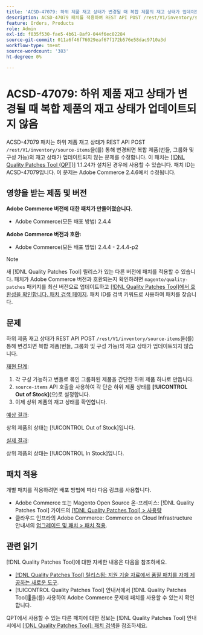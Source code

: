 ```yaml
---
title: 'ACSD-47079: 하위 제품 재고 상태가 변경될 때 복합 제품의 재고 상태가 업데이트되지 않음'
description: ACSD-47079 패치를 적용하여 REST API POST /rest/V1/inventory/source-items를 통해 하위 제품 재고 상태가 변경될 때 합성 제품(번들, 그룹화 및 구성 가능) 재고 상태가 업데이트되지 않는 Adobe Commerce 문제를 수정합니다.
feature: Orders, Products
role: Admin
exl-id: f035f530-fae5-4b61-8af9-044f6ec02284
source-git-commit: 011a6f46f76029eaf67f172b576e58dac9710a3d
workflow-type: tm+mt
source-wordcount: '383'
ht-degree: 0%

---
```


# ACSD-47079: 하위 제품 재고 상태가 변경될 때 복합 제품의 재고 상태가 업데이트되지 않음

ACSD-47079 패치는 하위 제품 재고 상태가 REST API POST `/rest/V1/inventory/source-items`을(를) 통해 변경되면 복합 제품(번들, 그룹화 및 구성 가능)의 재고 상태가 업데이트되지 않는 문제를 수정합니다. 이 패치는 [[!DNL Quality Patches Tool (QPT)]](https://experienceleague.adobe.com/ko/docs/commerce-operations/tools/quality-patches-tool/quality-patches-tool-to-self-serve-quality-patches) 1.1.24가 설치된 경우에 사용할 수 있습니다. 패치 ID는 ACSD-47079입니다. 이 문제는 Adobe Commerce 2.4.6에서 수정됩니다.

## 영향을 받는 제품 및 버전

**Adobe Commerce 버전에 대한 패치가 만들어졌습니다.**

* Adobe Commerce(모든 배포 방법) 2.4.4

**Adobe Commerce 버전과 호환:**

* Adobe Commerce(모든 배포 방법) 2.4.4 - 2.4.4-p2

>[!NOTE]
>
>새 [!DNL Quality Patches Tool] 릴리스가 있는 다른 버전에 패치를 적용할 수 있습니다. 패치가 Adobe Commerce 버전과 호환되는지 확인하려면 `magento/quality-patches` 패키지를 최신 버전으로 업데이트하고 [[!DNL Quality Patches Tool]에서 호환성을 확인합니다. 패치 검색 페이지](https://experienceleague.adobe.com/tools/commerce-quality-patches/index.html?lang=ko). 패치 ID를 검색 키워드로 사용하여 패치를 찾습니다.

## 문제

하위 제품 재고 상태가 REST API POST `/rest/V1/inventory/source-items`을(를) 통해 변경되면 복합 제품(번들, 그룹화 및 구성 가능)의 재고 상태가 업데이트되지 않습니다.

<u>재현 단계</u>:

1. 각 구성 가능하고 번들로 묶인 그룹화된 제품을 간단한 하위 제품 하나로 만듭니다.
1. `source-items` API 호출을 사용하여 각 단순 하위 제품 상태를 **[!UICONTROL Out of Stock]**(으)로 설정합니다.
1. 이제 상위 제품의 재고 상태를 확인합니다.

<u>예상 결과</u>:

상위 제품의 상태는 [!UICONTROL Out of Stock]입니다.

<u>실제 결과</u>:

상위 제품의 상태는 [!UICONTROL In Stock]입니다.

## 패치 적용

개별 패치를 적용하려면 배포 방법에 따라 다음 링크를 사용합니다.

* Adobe Commerce 또는 Magento Open Source 온-프레미스: [!DNL Quality Patches Tool] 가이드의 [[!DNL Quality Patches Tool] > 사용량](/help/tools/quality-patches-tool/usage.md)
* 클라우드 인프라의 Adobe Commerce: Commerce on Cloud Infrastructure 안내서의 [업그레이드 및 패치 > 패치 적용](https://experienceleague.adobe.com/docs/commerce-cloud-service/user-guide/develop/upgrade/apply-patches.html?lang=ko).

## 관련 읽기

[!DNL Quality Patches Tool]에 대한 자세한 내용은 다음을 참조하세요.

* [[!DNL Quality Patches Tool] 릴리스됨: 지원 기술 자료에서 품질 패치를 자체 제공하는 새로운 도구](https://experienceleague.adobe.com/ko/docs/commerce-operations/tools/quality-patches-tool/quality-patches-tool-to-self-serve-quality-patches).
* [!UICONTROL Quality Patches Tool] 안내서에서  [!DNL Quality Patches Tool][&#128279;](/help/tools/quality-patches-tool/patches-available-in-qpt/check-patch-for-magento-issue-with-magento-quality-patches.md)을(를) 사용하여 Adobe Commerce 문제에 패치를 사용할 수 있는지 확인합니다.


QPT에서 사용할 수 있는 다른 패치에 대한 정보는 [!DNL Quality Patches Tool] 안내서에서 [[!DNL Quality Patches Tool]: 패치 검색](https://experienceleague.adobe.com/tools/commerce-quality-patches/index.html?lang=ko)을 참조하세요.
